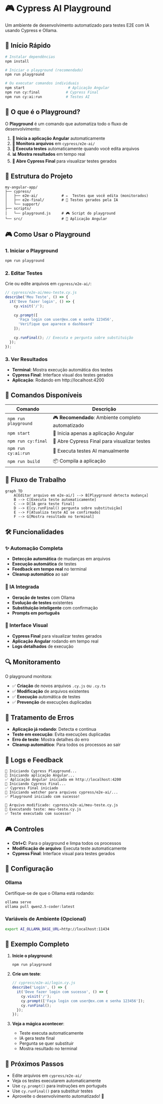 # 🎮 Cypress AI Playground

Um ambiente de desenvolvimento automatizado para testes E2E com IA usando Cypress e Ollama.

## 🚀 Início Rápido

```bash
# Instalar dependências
npm install

# Iniciar o playground (recomendado)
npm run playground

# Ou executar comandos individuais
npm start                    # Aplicação Angular
npm run cy:final            # Cypress Final
npm run cy:ai:run           # Testes AI
```

## 🎯 O que é o Playground?

O **Playground** é um comando que automatiza todo o fluxo de desenvolvimento:

1. **🚀 Inicia a aplicação Angular** automaticamente
2. **👀 Monitora arquivos** em `cypress/e2e-ai/`
3. **🔄 Executa testes** automaticamente quando você edita arquivos
4. **📊 Mostra resultados** em tempo real
5. **🎨 Abre Cypress Final** para visualizar testes gerados

## 📁 Estrutura do Projeto

```
my-angular-app/
├── cypress/
│   ├── e2e-ai/           # ✏️  Testes que você edita (monitorados)
│   ├── e2e-final/        # 🤖 Testes gerados pela IA
│   └── support/
├── scripts/
│   └── playground.js     # 🎮 Script do playground
└── src/                  # 📱 Aplicação Angular
```

## 🎮 Como Usar o Playground

### 1. Iniciar o Playground
```bash
npm run playground
```

### 2. Editar Testes
Crie ou edite arquivos em `cypress/e2e-ai/`:

```javascript
// cypress/e2e-ai/meu-teste.cy.js
describe('Meu Teste', () => {
  it('Deve fazer login', () => {
    cy.visit('/');
    
    cy.prompt([
      'Faça login com user@ex.com e senha 123456',
      'Verifique que aparece o dashboard'
    ]);
    
    cy.runFinal(); // Executa e pergunta sobre substituição
  });
});
```

### 3. Ver Resultados
- **Terminal**: Mostra execução automática dos testes
- **Cypress Final**: Interface visual dos testes gerados
- **Aplicação**: Rodando em http://localhost:4200

## 🔧 Comandos Disponíveis

| Comando | Descrição |
|---------|-----------|
| `npm run playground` | 🎮 **Recomendado**: Ambiente completo automatizado |
| `npm start` | 🚀 Inicia apenas a aplicação Angular |
| `npm run cy:final` | 🎨 Abre Cypress Final para visualizar testes |
| `npm run cy:ai:run` | 🤖 Executa testes AI manualmente |
| `npm run build` | 📦 Compila a aplicação |

## 🎯 Fluxo de Trabalho

```mermaid
graph TD
    A[Editar arquivo em e2e-ai/] --> B[Playground detecta mudança]
    B --> C[Executa teste automaticamente]
    C --> D[IA gera teste final]
    D --> E[cy.runFinal() pergunta sobre substituição]
    E --> F[Atualiza teste AI se confirmado]
    F --> G[Mostra resultado no terminal]
```

## 🛠️ Funcionalidades

### ✨ Automação Completa
- **Detecção automática** de mudanças em arquivos
- **Execução automática** de testes
- **Feedback em tempo real** no terminal
- **Cleanup automático** ao sair

### 🤖 IA Integrada
- **Geração de testes** com Ollama
- **Evolução de testes** existentes
- **Substituição inteligente** com confirmação
- **Prompts em português**

### 🎨 Interface Visual
- **Cypress Final** para visualizar testes gerados
- **Aplicação Angular** rodando em tempo real
- **Logs detalhados** de execução

## 🔍 Monitoramento

O playground monitora:
- ✅ **Criação** de novos arquivos `.cy.js` ou `.cy.ts`
- ✅ **Modificação** de arquivos existentes
- ✅ **Execução** automática de testes
- ✅ **Prevenção** de execuções duplicadas

## 🚨 Tratamento de Erros

- **Aplicação já rodando**: Detecta e continua
- **Teste em execução**: Evita execuções duplicadas
- **Erro de teste**: Mostra detalhes do erro
- **Cleanup automático**: Para todos os processos ao sair

## 📝 Logs e Feedback

```
🚀 Iniciando Cypress Playground...
🔄 Iniciando aplicação Angular...
✅ Aplicação Angular iniciada em http://localhost:4200
🔄 Iniciando Cypress Final...
✅ Cypress Final iniciado
👀 Iniciando watcher para arquivos cypress/e2e-ai/...
✅ Playground iniciado com sucesso!

🔄 Arquivo modificado: cypress/e2e-ai/meu-teste.cy.js
🚀 Executando teste: meu-teste.cy.js
✅ Teste executado com sucesso!
```

## 🎮 Controles

- **Ctrl+C**: Para o playground e limpa todos os processos
- **Modificação de arquivo**: Executa teste automaticamente
- **Cypress Final**: Interface visual para testes gerados

## 🔧 Configuração

### Ollama
Certifique-se de que o Ollama está rodando:
```bash
ollama serve
ollama pull qwen2.5-coder:latest
```

### Variáveis de Ambiente (Opcional)
```bash
export AI_OLLAMA_BASE_URL=http://localhost:11434
```

## 🎉 Exemplo Completo

1. **Inicie o playground**:
   ```bash
   npm run playground
   ```

2. **Crie um teste**:
   ```javascript
   // cypress/e2e-ai/login.cy.js
   describe('Login', () => {
     it('Deve fazer login com sucesso', () => {
       cy.visit('/');
       cy.prompt(['Faça login com user@ex.com e senha 123456']);
       cy.runFinal();
     });
   });
   ```

3. **Veja a mágica acontecer**:
   - Teste executa automaticamente
   - IA gera teste final
   - Pergunta se quer substituir
   - Mostra resultado no terminal

## 🚀 Próximos Passos

- Edite arquivos em `cypress/e2e-ai/`
- Veja os testes executarem automaticamente
- Use `cy.prompt()` para instruções em português
- Use `cy.runFinal()` para substituir testes
- Aproveite o desenvolvimento automatizado! 🎉

